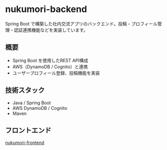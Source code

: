# nukumori-backend
Spring Boot で構築した社内交流アプリのバックエンド。投稿・プロフィール管理・認証連携機能などを実装しています。

## 概要
- Spring Boot を使用したREST API構成
- AWS（DynamoDB / Cognito）と連携
- ユーザープロフィール登録、投稿機能を実装

## 技術スタック
- Java / Spring Boot
- AWS DynamoDB / Cognito
- Maven

## フロントエンド
 [nukumori-frontend](https://github.com/AmuEgami/nukumori-frontend)
